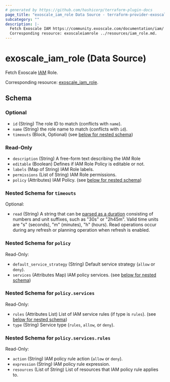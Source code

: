 ```yaml
---
# generated by https://github.com/hashicorp/terraform-plugin-docs
page_title: "exoscale_iam_role Data Source - terraform-provider-exoscale"
subcategory: ""
description: |-
  Fetch Exoscale IAM https://community.exoscale.com/documentation/iam/ Role.
  Corresponding resource: exoscaleiamrole ../resources/iam_role.md.
---
```


# exoscale_iam_role (Data Source)

Fetch Exoscale [IAM](https://community.exoscale.com/documentation/iam/) Role.

Corresponding resource: [exoscale_iam_role](../resources/iam_role.md).



<!-- schema generated by tfplugindocs -->
## Schema

### Optional

- `id` (String) The role ID to match (conflicts with `name`).
- `name` (String) the role name to match (conflicts with `id`).
- `timeouts` (Block, Optional) (see [below for nested schema](#nestedblock--timeouts))

### Read-Only

- `description` (String) A free-form text describing the IAM Role
- `editable` (Boolean) Defines if IAM Role Policy is editable or not.
- `labels` (Map of String) IAM Role labels.
- `permissions` (List of String) IAM Role permissions.
- `policy` (Attributes) IAM Policy. (see [below for nested schema](#nestedatt--policy))

<a id="nestedblock--timeouts"></a>
### Nested Schema for `timeouts`

Optional:

- `read` (String) A string that can be [parsed as a duration](https://pkg.go.dev/time#ParseDuration) consisting of numbers and unit suffixes, such as "30s" or "2h45m". Valid time units are "s" (seconds), "m" (minutes), "h" (hours). Read operations occur during any refresh or planning operation when refresh is enabled.


<a id="nestedatt--policy"></a>
### Nested Schema for `policy`

Read-Only:

- `default_service_strategy` (String) Default service strategy (`allow` or `deny`).
- `services` (Attributes Map) IAM policy services. (see [below for nested schema](#nestedatt--policy--services))

<a id="nestedatt--policy--services"></a>
### Nested Schema for `policy.services`

Read-Only:

- `rules` (Attributes List) List of IAM service rules (if type is `rules`). (see [below for nested schema](#nestedatt--policy--services--rules))
- `type` (String) Service type (`rules`, `allow`, or `deny`).

<a id="nestedatt--policy--services--rules"></a>
### Nested Schema for `policy.services.rules`

Read-Only:

- `action` (String) IAM policy rule action (`allow` or `deny`).
- `expression` (String) IAM policy rule expression.
- `resources` (List of String) List of resources that IAM policy rule applies to.



